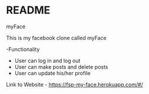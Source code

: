 # README

myFace

This is my facebook clone called myFace

-Functionality
  * User can log in and log out
  * User can make posts and delete posts
  * User can update his/her profile
  
  
  Link to Website - https://fsp-my-face.herokuapp.com/#/
  
